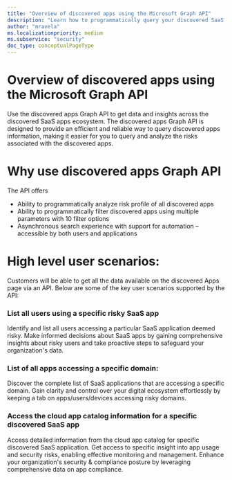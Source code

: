 ```yaml
---
title: "Overview of discovered apps using the Microsoft Graph API"
description: "Learn how to programmatically query your discovered SaaS applications info using the Microsoft Graph API."
author: "mravela"
ms.localizationpriority: medium
ms.subservice: "security"
doc_type: conceptualPageType
---
```


# Overview of discovered apps using the Microsoft Graph API
Use the discovered apps Graph API to get data and insights across the discovered SaaS apps ecosystem. The discovered apps Graph API is designed to provide an efficient and reliable way to query discovered apps information, making it easier for you to query and analyze the risks associated with the discovered apps. 

# Why use discovered apps Graph API 

The API offers  

- Ability to programmatically analyze risk profile of all discovered apps 
- Ability to programmatically filter discovered apps using multiple parameters with 10 filter options 
- Asynchronous search experience with support for automation – accessible by both users and applications 

# High level user scenarios: 

Customers will be able to get all the data available on the discovered Apps page via an API. Below are some of the key user scenarios supported by the API:  

### List all users using a specific risky SaaS app  

Identify and list all users accessing a particular SaaS application deemed risky. Make informed decisions about SaaS apps by gaining comprehensive insights about risky users and take proactive steps to safeguard your organization's data. 

### List of all apps accessing a specific domain: 

Discover the complete list of SaaS applications that are accessing a specific domain. Gain clarity and control over your digital ecosystem effortlessly by keeping a tab on apps/users/devices accessing risky domains.   

### Access the cloud app catalog information for a specific discovered SaaS app  

Access detailed information from the cloud app catalog for specific discovered SaaS application. Get access to specific insight into app usage and security risks, enabling effective monitoring and management. Enhance your organization's security & compliance posture by leveraging comprehensive data on app compliance. 

 

 
